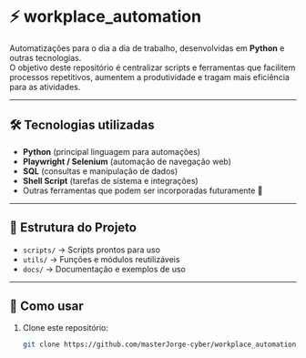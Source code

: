 # ⚡ workplace_automation  

Automatizações para o dia a dia de trabalho, desenvolvidas em **Python** e outras tecnologias.  
O objetivo deste repositório é centralizar scripts e ferramentas que facilitem processos repetitivos, aumentem a produtividade e tragam mais eficiência para as atividades.  

---

## 🛠️ Tecnologias utilizadas
- **Python** (principal linguagem para automações)  
- **Playwright / Selenium** (automação de navegação web)  
- **SQL** (consultas e manipulação de dados)  
- **Shell Script** (tarefas de sistema e integrações)  
- Outras ferramentas que podem ser incorporadas futuramente 🚀  

---

## 📂 Estrutura do Projeto
- `scripts/` → Scripts prontos para uso  
- `utils/` → Funções e módulos reutilizáveis  
- `docs/` → Documentação e exemplos de uso  

---

## 🚀 Como usar
1. Clone este repositório:  
   ```bash
   git clone https://github.com/masterJorge-cyber/workplace_automation.git
